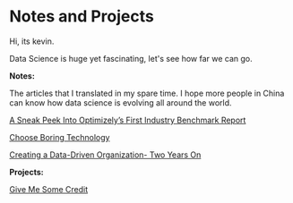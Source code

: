 # Notes and Projects

Hi, its kevin.

Data Science is huge yet fascinating, let's see how far we can go.

**Notes:**

The articles that I translated in my spare time.  I hope more people in China can know how data science is evolving all around the world.

[A Sneak Peek Into Optimizely’s First Industry Benchmark Report](https://github.com/kevinshenyang07/notes-and-projects/blob/gh-pages/Notes/A%20Sneak%20Peek%20Into%20Optimizely%E2%80%99s%20First%20Industry%20Benchmark%20Report.pdf)

[Choose Boring Technology](https://github.com/kevinshenyang07/notes-and-projects/blob/gh-pages/Notes/Choose%20Boring%20Technology.pdf)

[Creating a Data-Driven Organization- Two Years On](https://github.com/kevinshenyang07/notes-and-projects/blob/gh-pages/Notes/Creating%20a%20Data-Driven%20Organization-%20Two%20Years%20On.pdf)



**Projects:**

[Give Me Some Credit](https://github.com/kevinshenyang07/notes-and-projects/blob/gh-pages/Projects/Give_Me_Some_Credit/Give_Me_Some_Credit.ipynb)